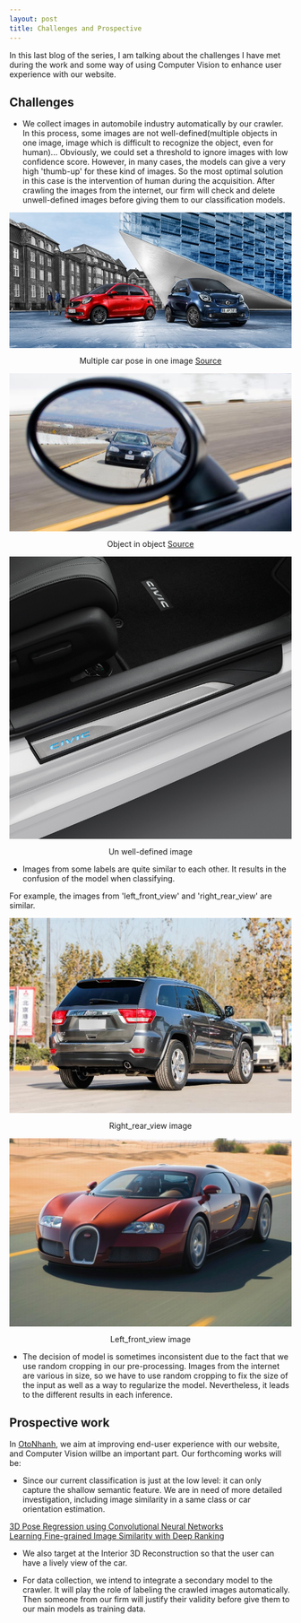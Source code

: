 ```yaml
---
layout: post
title: Challenges and Prospective
---
```


In this last blog of the series, I am talking about the challenges I have met during the work and some way of using 
Computer Vision to enhance user experience with our website.

## Challenges

- We collect images in automobile industry automatically by our crawler. In this process, some images are not well-defined(multiple objects in one image, image which is difficult to recognize the object, even for human)... Obviously, we could set a threshold to ignore images with low confidence score. However, in many cases, the models can give a very high 'thumb-up' for these kind of images. So the most optimal solution in this case is the intervention of human during the acquisition. After crawling the images from the internet, our firm will check and delete unwell-defined images before giving them to our classification models.

<p align="center">
<img src="/image/Introduction_CNN/1503650313909.jpg" alt="" align="middle">
<div align="center">Multiple car pose in one image <a href="https://www.smart.com/content/dam/smart/HQ/master/index/Visuals/VP1/VP1_01HE_smart_range_autumn_campaign.jpg.imgresize.width=1920.name=imagevp1.jpg/1503650299540.jpg">Source</a></div>
</p>  

<p align="center">
<img src="/image/Introduction_CNN/guong-chieu-hau.jpg" alt="" align="middle">
<div align="center">Object in object <a href="https://www.smart.com/content/dam/smart/HQ/master/index/Visuals/VP1/VP1_01HE_smart_range_autumn_campaign.jpg.imgresize.width=1920.name=imagevp1.jpg/1503650299540.jpg">Source</a></div>
</p>  

<p align="center">
 <img src="/image/Introduction_CNN/1.jpg" alt="" align="middle">
 <div align="center">Un well-defined image</div>
</p>

- Images from some labels are quite similar to each other. It results in the confusion of the model when classifying.

For example, the images from 'left_front_view' and 'right_rear_view' are similar.

<p align="center">
 <img src="/image/Introduction_CNN/0d283c8a2ddd7be343024378a75647b5.jpg" alt="" align="middle">
 <div align="center">Right_rear_view image</div>
</p>

<p align="center">
 <img src="/image/Introduction_CNN/2c93b2d8573db5a98232861ccdd6c520.jpg" alt="" align="middle">
 <div align="center">Left_front_view image</div>
</p>  

- The decision of model is sometimes inconsistent due to the fact that we use random cropping in our pre-processing. Images from the internet are various in size, so we have to use random cropping to fix the size of the input as well as a way to regularize the model. Nevertheless, it leads to the different results in each inference.

## Prospective work

In [OtoNhanh](https://otonhanh.vn), we aim at improving end-user experience with our website, and Computer Vision willbe an important part. Our forthcoming works will be:  

- Since our current classification is just at the low level: it can only capture the shallow semantic feature. We are in need of more detailed investigation, including image similarity in a same class or car orientation estimation.

[3D Pose Regression using Convolutional Neural Networks](http://juxi.net/workshop/deep-learning-robotic-vision-cvpr-2017/papers/9.pdf)  
[Learning Fine-grained Image Similarity with Deep Ranking](https://static.googleusercontent.com/media/research.google.com/vi//pubs/archive/42945.pdf)  

- We also target at the Interior 3D Reconstruction so that the user can have a lively view of the car.

- For data collection, we intend to integrate a secondary model to the crawler. It will play the role of labeling the crawled images automatically. Then someone from our firm will justify their validity before give them to our main models as training data.

